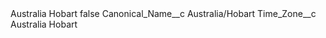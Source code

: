 <?xml version="1.0" encoding="UTF-8"?>
<CustomMetadata xmlns="http://soap.sforce.com/2006/04/metadata" xmlns:xsi="http://www.w3.org/2001/XMLSchema-instance" xmlns:xsd="http://www.w3.org/2001/XMLSchema">
    <label>Australia Hobart</label>
    <protected>false</protected>
    <values>
        <field>Canonical_Name__c</field>
        <value xsi:type="xsd:string">Australia/Hobart</value>
    </values>
    <values>
        <field>Time_Zone__c</field>
        <value xsi:type="xsd:string">Australia Hobart</value>
    </values>
</CustomMetadata>
